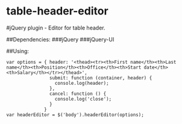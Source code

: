 # table-header-editor
#jQuery plugin - Editor for table header.

##Dependencies:
 ###jQuery
 ###jQuery-UI

##Using:
```
var options = { header: '<thead><tr><th>First name</th><th>Last name</th><th>Position</th><th>Office</th><th>Start date</th><th>Salary</th></tr></thead>',
                submit: function (container, header) {
                  console.log(header);
                },
                cancel: function () {
                  console.log('close');
                }
              }
var headerEditor = $('body').headerEditor(options);
```
